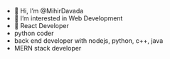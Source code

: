 - 👋 Hi, I’m @MihirDavada
- 👀 I’m interested in Web Development
- 🌱 React Developer
- python coder
- back end developer with nodejs, python, c++, java
- MERN stack developer
<!---
MihirDavada/MihirDavada is a ✨ special ✨ repository because its `README.md` (this file) appears on your GitHub profile.
You can click the Preview link to take a look at your changes.
--->
